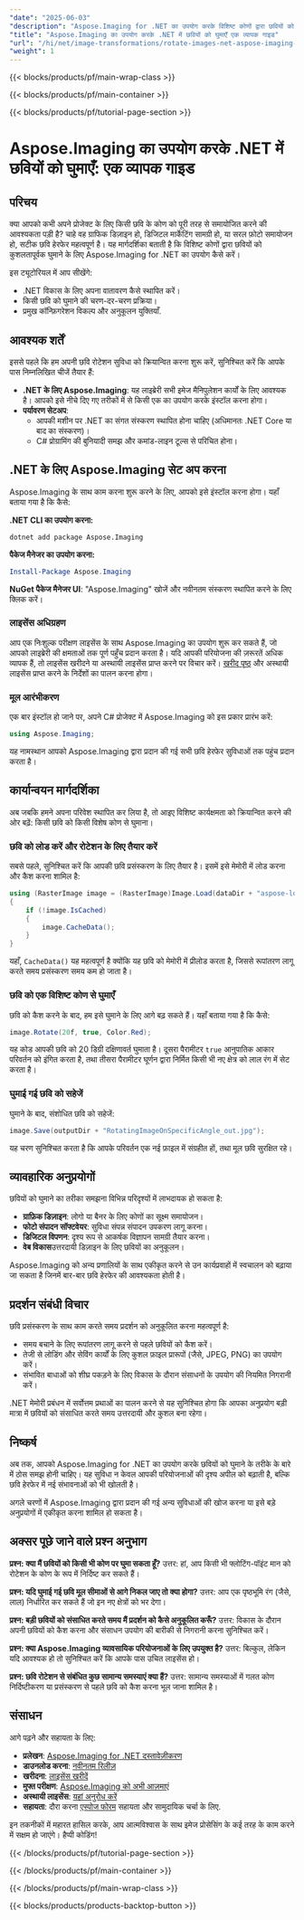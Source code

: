 ```yaml
---
"date": "2025-06-03"
"description": "Aspose.Imaging for .NET का उपयोग करके विशिष्ट कोणों द्वारा छवियों को कुशलतापूर्वक घुमाना सीखें। यह चरण-दर-चरण मार्गदर्शिका सेटअप, कार्यान्वयन और अनुकूलन युक्तियों को कवर करती है।"
"title": "Aspose.Imaging का उपयोग करके .NET में छवियों को घुमाएँ एक व्यापक गाइड"
"url": "/hi/net/image-transformations/rotate-images-net-aspose-imaging-guide/"
"weight": 1
---
```


{{< blocks/products/pf/main-wrap-class >}}

{{< blocks/products/pf/main-container >}}

{{< blocks/products/pf/tutorial-page-section >}}
# Aspose.Imaging का उपयोग करके .NET में छवियों को घुमाएँ: एक व्यापक गाइड

## परिचय

क्या आपको कभी अपने प्रोजेक्ट के लिए किसी छवि के कोण को पूरी तरह से समायोजित करने की आवश्यकता पड़ी है? चाहे वह ग्राफिक डिज़ाइन हो, डिजिटल मार्केटिंग सामग्री हो, या सरल फ़ोटो समायोजन हो, सटीक छवि हेरफेर महत्वपूर्ण है। यह मार्गदर्शिका बताती है कि विशिष्ट कोणों द्वारा छवियों को कुशलतापूर्वक घुमाने के लिए Aspose.Imaging for .NET का उपयोग कैसे करें।

इस ट्यूटोरियल में आप सीखेंगे:
- .NET विकास के लिए अपना वातावरण कैसे स्थापित करें।
- किसी छवि को घुमाने की चरण-दर-चरण प्रक्रिया।
- प्रमुख कॉन्फ़िगरेशन विकल्प और अनुकूलन युक्तियाँ.

## आवश्यक शर्तें

इससे पहले कि हम अपनी छवि रोटेशन सुविधा को क्रियान्वित करना शुरू करें, सुनिश्चित करें कि आपके पास निम्नलिखित चीजें तैयार हैं:

- **.NET के लिए Aspose.Imaging**: यह लाइब्रेरी सभी इमेज मैनिपुलेशन कार्यों के लिए आवश्यक है। आपको इसे नीचे दिए गए तरीकों में से किसी एक का उपयोग करके इंस्टॉल करना होगा।
- **पर्यावरण सेटअप**:
  - आपकी मशीन पर .NET का संगत संस्करण स्थापित होना चाहिए (अधिमानतः .NET Core या बाद का संस्करण)।
  - C# प्रोग्रामिंग की बुनियादी समझ और कमांड-लाइन टूल्स से परिचित होना।

## .NET के लिए Aspose.Imaging सेट अप करना

Aspose.Imaging के साथ काम करना शुरू करने के लिए, आपको इसे इंस्टॉल करना होगा। यहाँ बताया गया है कि कैसे:

**.NET CLI का उपयोग करना:**

```bash
dotnet add package Aspose.Imaging
```

**पैकेज मैनेजर का उपयोग करना:**

```powershell
Install-Package Aspose.Imaging
```

**NuGet पैकेज मैनेजर UI**: "Aspose.Imaging" खोजें और नवीनतम संस्करण स्थापित करने के लिए क्लिक करें।

### लाइसेंस अधिग्रहण

आप एक निःशुल्क परीक्षण लाइसेंस के साथ Aspose.Imaging का उपयोग शुरू कर सकते हैं, जो आपको लाइब्रेरी की क्षमताओं तक पूर्ण पहुँच प्रदान करता है। यदि आपकी परियोजना की ज़रूरतें अधिक व्यापक हैं, तो लाइसेंस खरीदने या अस्थायी लाइसेंस प्राप्त करने पर विचार करें। [खरीद पृष्ठ](https://purchase.aspose.com/buy) और अस्थायी लाइसेंस प्राप्त करने के निर्देशों का पालन करना होगा।

### मूल आरंभीकरण

एक बार इंस्टॉल हो जाने पर, अपने C# प्रोजेक्ट में Aspose.Imaging को इस प्रकार प्रारंभ करें:

```csharp
using Aspose.Imaging;
```

यह नामस्थान आपको Aspose.Imaging द्वारा प्रदान की गई सभी छवि हेरफेर सुविधाओं तक पहुंच प्रदान करता है।

## कार्यान्वयन मार्गदर्शिका

अब जबकि हमने अपना परिवेश स्थापित कर लिया है, तो आइए विशिष्ट कार्यक्षमता को क्रियान्वित करने की ओर बढ़ें: किसी छवि को किसी विशेष कोण से घुमाना।

### छवि को लोड करें और रोटेशन के लिए तैयार करें

सबसे पहले, सुनिश्चित करें कि आपकी छवि प्रसंस्करण के लिए तैयार है। इसमें इसे मेमोरी में लोड करना और कैश करना शामिल है:

```csharp
using (RasterImage image = (RasterImage)Image.Load(dataDir + "aspose-logo.jpg"))
{
    if (!image.IsCached)
    {
        image.CacheData();
    }
}
```

यहाँ, `CacheData()` यह महत्वपूर्ण है क्योंकि यह छवि को मेमोरी में प्रीलोड करता है, जिससे रूपांतरण लागू करते समय प्रसंस्करण समय कम हो जाता है।

### छवि को एक विशिष्ट कोण से घुमाएँ

छवि को कैश करने के बाद, हम इसे घुमाने के लिए आगे बढ़ सकते हैं। यहाँ बताया गया है कि कैसे:

```csharp
image.Rotate(20f, true, Color.Red);
```

यह कोड आपकी छवि को 20 डिग्री दक्षिणावर्त घुमाता है। दूसरा पैरामीटर `true` आनुपातिक आकार परिवर्तन को इंगित करता है, तथा तीसरा पैरामीटर घूर्णन द्वारा निर्मित किसी भी नए क्षेत्र को लाल रंग में सेट करता है।

### घुमाई गई छवि को सहेजें

घुमाने के बाद, संशोधित छवि को सहेजें:

```csharp
image.Save(outputDir + "RotatingImageOnSpecificAngle_out.jpg");
```

यह चरण सुनिश्चित करता है कि आपके परिवर्तन एक नई फ़ाइल में संग्रहीत हों, तथा मूल छवि सुरक्षित रहे।

## व्यावहारिक अनुप्रयोगों

छवियों को घुमाने का तरीका समझना विभिन्न परिदृश्यों में लाभदायक हो सकता है:

- **ग्राफ़िक डिज़ाइन**: लोगो या बैनर के लिए कोणों का सूक्ष्म समायोजन।
- **फोटो संपादन सॉफ्टवेयर**: सुविधा संपन्न संपादन उपकरण लागू करना।
- **डिजिटल विपणन**: दृश्य रूप से आकर्षक विज्ञापन सामग्री तैयार करना।
- **वेब विकास**उत्तरदायी डिज़ाइन के लिए छवियों का अनुकूलन।

Aspose.Imaging को अन्य प्रणालियों के साथ एकीकृत करने से उन कार्यप्रवाहों में स्वचालन को बढ़ाया जा सकता है जिनमें बार-बार छवि हेरफेर की आवश्यकता होती है।

## प्रदर्शन संबंधी विचार

छवि प्रसंस्करण के साथ काम करते समय प्रदर्शन को अनुकूलित करना महत्वपूर्ण है:

- समय बचाने के लिए रूपांतरण लागू करने से पहले छवियों को कैश करें।
- तेजी से लोडिंग और सेविंग कार्यों के लिए कुशल फ़ाइल प्रारूपों (जैसे, JPEG, PNG) का उपयोग करें।
- संभावित बाधाओं को शीघ्र पकड़ने के लिए विकास के दौरान संसाधनों के उपयोग की नियमित निगरानी करें।

.NET मेमोरी प्रबंधन में सर्वोत्तम प्रथाओं का पालन करने से यह सुनिश्चित होगा कि आपका अनुप्रयोग बड़ी मात्रा में छवियों को संसाधित करते समय उत्तरदायी और कुशल बना रहेगा।

## निष्कर्ष

अब तक, आपको Aspose.Imaging for .NET का उपयोग करके छवियों को घुमाने के तरीके के बारे में ठोस समझ होनी चाहिए। यह सुविधा न केवल आपकी परियोजनाओं की दृश्य अपील को बढ़ाती है, बल्कि छवि हेरफेर में नई संभावनाओं को भी खोलती है।

अगले चरणों में Aspose.Imaging द्वारा प्रदान की गई अन्य सुविधाओं की खोज करना या इसे बड़े अनुप्रयोगों में एकीकृत करना शामिल हो सकता है।

## अक्सर पूछे जाने वाले प्रश्न अनुभाग

**प्रश्न: क्या मैं छवियों को किसी भी कोण पर घुमा सकता हूँ?**
उत्तर: हां, आप किसी भी फ्लोटिंग-पॉइंट मान को रोटेशन के कोण के रूप में निर्दिष्ट कर सकते हैं।

**प्रश्न: यदि घुमाई गई छवि मूल सीमाओं से आगे निकल जाए तो क्या होगा?**
उत्तर: आप एक पृष्ठभूमि रंग (जैसे, लाल) निर्धारित कर सकते हैं जो इन नए क्षेत्रों को भर देगा।

**प्रश्न: बड़ी छवियों को संसाधित करते समय मैं प्रदर्शन को कैसे अनुकूलित करूँ?**
उत्तर: विकास के दौरान अपनी छवियों को कैश करना और संसाधन उपयोग की बारीकी से निगरानी करना सुनिश्चित करें।

**प्रश्न: क्या Aspose.Imaging व्यावसायिक परियोजनाओं के लिए उपयुक्त है?**
उत्तर: बिल्कुल, लेकिन यदि आवश्यक हो तो सुनिश्चित करें कि आपके पास उचित लाइसेंस हो। 

**प्रश्न: छवि रोटेशन से संबंधित कुछ सामान्य समस्याएं क्या हैं?**
उत्तर: सामान्य समस्याओं में गलत कोण निर्दिष्टीकरण या प्रसंस्करण से पहले छवि को कैश करना भूल जाना शामिल है।

## संसाधन

आगे पढ़ने और सहायता के लिए:

- **प्रलेखन**: [Aspose.Imaging for .NET दस्तावेज़ीकरण](https://reference.aspose.com/imaging/net/)
- **डाउनलोड करना**: [नवीनतम रिलीज़](https://releases.aspose.com/imaging/net/)
- **खरीदना**: [लाइसेंस खरीदें](https://purchase.aspose.com/buy)
- **मुफ्त परीक्षण**: [Aspose.Imaging को अभी आज़माएं](https://releases.aspose.com/imaging/net/)
- **अस्थायी लाइसेंस**: [यहां अनुरोध करें](https://purchase.aspose.com/temporary-license/)
- **सहायता**: दौरा करना [एस्पोज फोरम](https://forum.aspose.com/c/imaging/10) सहायता और सामुदायिक चर्चा के लिए.

इन तकनीकों में महारत हासिल करके, आप आत्मविश्वास के साथ इमेज प्रोसेसिंग के कई तरह के काम करने में सक्षम हो जाएंगे। हैप्पी कोडिंग!

{{< /blocks/products/pf/tutorial-page-section >}}

{{< /blocks/products/pf/main-container >}}

{{< /blocks/products/pf/main-wrap-class >}}

{{< blocks/products/products-backtop-button >}}